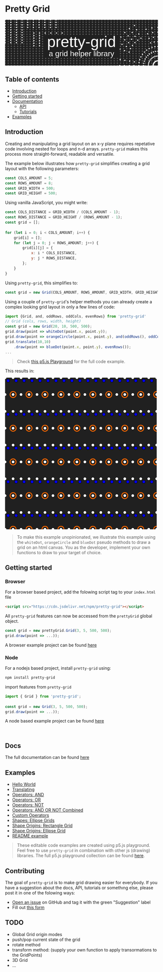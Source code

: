 # Pretty Grid

![intro](assets/banner2.png)

## Table of contents

-   [Introduction](#introduction)
-   [Getting started](#getting-started)
-   [Documentation](https://github.com/VadimGouskov/pretty-grid/wiki)
    -   [API](https://github.com/VadimGouskov/pretty-grid/wiki/API)
    -   [Tutorials](https://github.com/VadimGouskov/pretty-grid/wiki/tutorials)
-   [Examples](#examples)

## Introduction

Creating and manipulating a grid layout on an x-y plane requires repetative code involving nested for loops and n-d arrays. `pretty-grid` makes this process more straight-forward, readable and versatile.

The example below illustrates how `pretty-grid` simplifies creating a grid layout with the following parameters:

```js
const COLS_AMOUNT = 5;
const ROWS_AMOUNT = 8;
const GRID_WIDTH = 500;
const GRID_HEIGHT = 500;
```

Using vanilla JavaScript, you might write:

```js
const COLS_DISTANCE = GRID_WIDTH / (COLS_AMOUNT - 1);
const ROWS_DISTANCE = GRID_HEIGHT / (ROWS_AMOUNT - 1);
const grid = [];

for (let i = 0; i < COLS_AMOUNT; i++) {
    grid[i] = [];
    for (let j = 0; j < ROWS_AMOUNT; j++) {
        grid[i][j] = {
            x: i * COLS_DISTANCE,
            y: j * ROWS_DISTANCE,
        };
    }
}
```

Using `pretty-grid`, this simplifies to:

```js
const grid = new Grid(COLS_AMOUNT, ROWS_AMOUNT, GRID_WIDTH, GRID_HEIGHT);
```

Using a couple of `pretty-grid`'s helper methods you can already create a complex looking grid layout in only a few lines of code:

```js
import {Grid, and, oddRows, oddCols, evenRows} from 'pretty-grid'
// Grid (cols, rows, width, height)
const grid = new Grid(20, 10, 500, 500);
grid.draw(point => whiteDot(point.x, point.y));
grid.draw(point => orangeCircle(point.x, point.y), and(oddRows(), oddCols()));
grid.translate(10,10)
    .draw(point => blueDot(point.x, point.y), evenRows());
...
```

> Check [this p5.js Playground](https://editor.p5js.org/VadimGouskov/sketches/6CiLATPQ2) for the full code example.

This results in:

![intro](assets/intro.png)

> To make this example unopinionated, we illustrate this example using the `whiteDot`, `orangeCircle` and `blueDot` pseudo methods to draw a grid on an html canvas. You as the developer, implement your own functions to draw to your target of choice.

## Getting started

### Browser

For a browser based project, add the folowing script tag to your `index.html` file

```html
<script src="https://cdn.jsdelivr.net/npm/pretty-grid"></script>
```

All `pretty-grid` features can now be accessed from the `prettyGrid` global object.

```js
const grid = new prettyGrid.Grid(3, 5, 500, 500);
grid.draw(point => ...));
```

A browser example project can be found [here](https://github.com/VadimGouskov/pretty-grid/tree/main/examples/browser-simple-p5)

### Node

For a nodejs based project, install `pretty-grid` using:

```bash
npm install pretty-grid
```

import features from `pretty-grid`

```js
import { Grid } from 'pretty-grid';

const grid = new Grid(3, 5, 500, 500);
grid.draw(point => ...));
```

A node based example project can be found [here](https://github.com/VadimGouskov/pretty-grid/tree/main/examples/node-typescript-p5)

<br />

## Docs

The full documentation can be found [here](https://github.com/VadimGouskov/pretty-grid/wiki)

## Examples

-   [Hello World](https://editor.p5js.org/VadimGouskov/sketches/m7-A9JZzn)
-   [Translating](https://editor.p5js.org/VadimGouskov/sketches/z5YkEcAWR)
-   [Operators: AND](https://editor.p5js.org/VadimGouskov/sketches/mp0Y_3N-S)
-   [Operators: OR](https://editor.p5js.org/VadimGouskov/sketches/TsPk41HtS)
-   [Operators: NOT](https://editor.p5js.org/VadimGouskov/sketches/Y8WipTN7U)
-   [Operators: AND OR NOT Combined](https://editor.p5js.org/VadimGouskov/sketches/owm9JDEHe)
-   [Custom Operators](https://editor.p5js.org/VadimGouskov/sketches/mHWaqUVFP)
-   [Shapes: Ellipse Grids](https://editor.p5js.org/VadimGouskov/sketches/gDVloSS0J)
-   [Shape Origins: Rectangle Grid](https://editor.p5js.org/VadimGouskov/sketches/HkOOuzeQz)
-   [Shape Origins: Ellipse Grid](https://editor.p5js.org/VadimGouskov/sketches/ROnn9dDoE)
-   [README example](https://editor.p5js.org/VadimGouskov/sketches/6CiLATPQ2)

> These editable code examples are created using p5.js playground. Feel free to use `pretty-grid` in combination with other js (drawing) libraries. The full p5.js playground collection can be found [here](https://editor.p5js.org/VadimGouskov/collections/1uEQLKloQ).

## Contributing

The goal of `pretty-grid` is to make grid drawing easier for everybody.
If you have a suggestion about the docs, API, tutorials or somethıng else, please post it in one of the folowing ways:

-   [Open an issue](https://github.com/VadimGouskov/pretty-grid/issues) on GitHub and tag it with the green "Suggestion" label
-   Fill out [this form](https://forms.office.com/r/Pz7nQk2iBA)

## TODO

-   Global Grid origin modes
-   push/pop current state of the grid
-   rotate method
-   transform method: (supply your own function to apply transormations to the GridPoints)
-   3D Grid
-   ...

